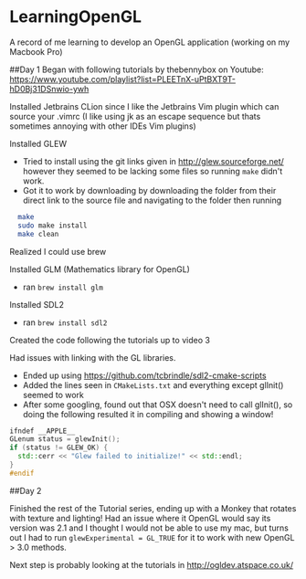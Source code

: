 # LearningOpenGL
A record of me learning to develop an OpenGL application (working on my Macbook Pro)


##Day 1
Began with following tutorials by thebennybox on Youtube: https://www.youtube.com/playlist?list=PLEETnX-uPtBXT9T-hD0Bj31DSnwio-ywh

Installed Jetbrains CLion since I like the Jetbrains Vim plugin which can source your .vimrc (I like using jk as an escape sequence but thats sometimes annoying with other IDEs Vim plugins)

Installed GLEW
  - Tried to install using the git links given in http://glew.sourceforge.net/ however they seemed to be lacking some files so running `make` didn't work.  
  - Got it to work by downloading by downloading the folder from their direct link to the source file and navigating to the folder then running 
```bash
  make
  sudo make install
  make clean
```

Realized I could use brew

Installed GLM (Mathematics library for OpenGL)
  - ran `brew install glm`

Installed SDL2
  - ran `brew install sdl2`

Created the code following the tutorials up to video 3

Had issues with linking with the GL libraries.
  - Ended up using https://github.com/tcbrindle/sdl2-cmake-scripts
  - Added the lines seen in `CMakeLists.txt` and everything except glInit() seemed to work
  - After some googling, found out that OSX doesn't need to call glInit(), so doing the following resulted it in compiling and showing a window!
```cpp
ifndef __APPLE__
GLenum status = glewInit();
if (status != GLEW_OK) {
  std::cerr << "Glew failed to initialize!" << std::endl;
}
#endif
```
    


##Day 2

Finished the rest of the Tutorial series, ending up with a Monkey that rotates with texture and lighting!
Had an issue where it OpenGL would say its version was 2.1 and I thought I would not be able to use my mac, but turns out I had to run `glewExperimental = GL_TRUE` for it to work with new OpenGL > 3.0 methods.

Next step is probably looking at the tutorials in http://ogldev.atspace.co.uk/
